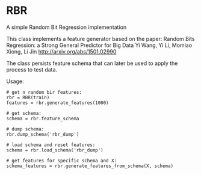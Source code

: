 # RBR
A simple Random Bit Regression implementation

This class implements a feature generator based on the paper:
  Random Bits Regression: a Strong General Predictor for Big Data
  Yi Wang, Yi Li, Momiao Xiong, Li Jin
  http://arxiv.org/abs/1501.02990

The class persists feature schema that can later be used to apply the process to test data.

Usage:

    # get n random bir features:
    rbr = RBR(train)
    features = rbr.generate_features(1000)

    # get schema:
    schema = rbr.feature_schema

    # dump schema:
    rbr.dump_schema('rbr_dump')

    # load schema and reset features:
    schema = rbr.load_schema('rbr_dump')

    # get features for specific schema and X:
    schema_features = rbr.generate_features_from_schema(X, schema)
